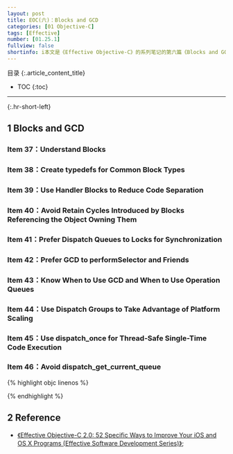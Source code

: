 ```yaml
---
layout: post
title: EOC(六)：Blocks and GCD
categories: [01 Objective-C]
tags: [Effective]
number: [01.25.1]
fullview: false
shortinfo: i本文是《Effective Objective-C》的系列笔记的第六篇《Blocks and GCD》，对应书本的第六章。
---
```

目录
{:.article_content_title}


* TOC
{:toc}

---
{:.hr-short-left}

## 1 Blocks and GCD ##

### Item 37：Understand Blocks ###

### Item 38：Create typedefs for Common Block Types ###

### Item 39：Use Handler Blocks to Reduce Code Separation ###

### Item 40：Avoid Retain Cycles Introduced by Blocks Referencing the Object Owning Them ###

### Item 41：Prefer Dispatch Queues to Locks for Synchronization ###

### Item 42：Prefer GCD to performSelector and Friends ###

### Item 43：Know When to Use GCD and When to Use Operation Queues ###

### Item 44：Use Dispatch Groups to Take Advantage of Platform Scaling ###

### Item 45：Use dispatch_once for Thread-Safe Single-Time Code Execution ###

### Item 46：Avoid dispatch_get_current_queue ###

{% highlight objc linenos %}

{% endhighlight %}




## 2 Reference ##

- [《Effective Objective-C 2.0: 52 Specific Ways to Improve Your iOS and OS X Programs (Effective Software Development Series)》](https://www.amazon.com/Effective-Objective-C-2-0-Specific-Development/dp/0321917014);

